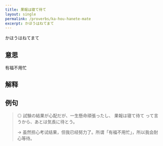 ```yaml
---
title: 果報は寝て待て
layout: single
permalink: /proverbs/ka-hou-hanete-mate
excerpt: かほうはねてまて
---
```


かほうはねてまて

## 意思

有福不用忙

## 解释

## 例句

> ◎ 試験の結果が心配だが、一生懸命頑張ったし、 果報は寝て待て って言うから、あとは気長に待とう。
>
> → 虽然担心考试结果，但我已经努力了。所谓「有福不用忙」，所以我会耐心等待。

